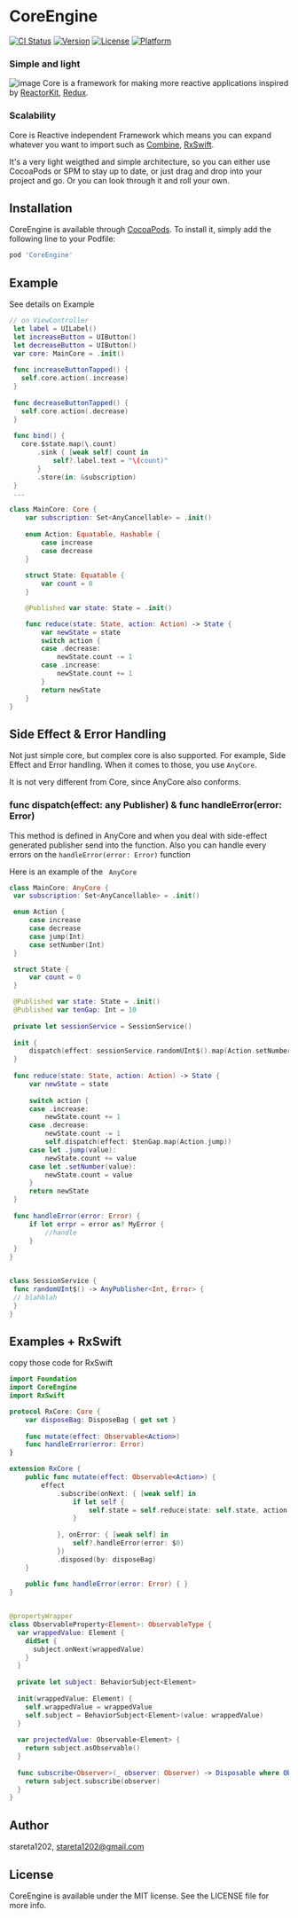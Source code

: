 # CoreEngine

[![CI Status](https://img.shields.io/travis/stareta1202/CoreEngine.svg?style=flat)](https://travis-ci.org/stareta1202/CoreEngine)
[![Version](https://img.shields.io/cocoapods/v/CoreEngine.svg?style=flat)](https://cocoapods.org/pods/CoreEngine)
[![License](https://img.shields.io/cocoapods/l/CoreEngine.svg?style=flat)](https://cocoapods.org/pods/CoreEngine)
[![Platform](https://img.shields.io/cocoapods/p/CoreEngine.svg?style=flat)](https://cocoapods.org/pods/CoreEngine)

### Simple and light
![image](https://user-images.githubusercontent.com/47838132/224374882-38cd9b39-9317-4efb-8b16-d320c434d23e.png)
 Core is a framework for making more reactive applications inspired by [ReactorKit](https://github.com/ReactorKit/ReactorKit), [Redux](http://redux.js.org/docs/basics/index.html).  
### Scalability
 Core is  Reactive independent Framework which means you can expand whatever you want to import such as [Combine](https://developer.apple.com/documentation/combine), [RxSwift](https://github.com/ReactiveX/RxSwift).

It's a very light weigthed and simple architecture, so you can either use CocoaPods or SPM to stay up to date, or just drag and drop into your project and go. Or you can look through it and roll your own.

## Installation
CoreEngine is available through [CocoaPods](https://cocoapods.org). To install
it, simply add the following line to your Podfile:

```ruby
pod 'CoreEngine'
```



  
  ## Example
  
  See details on Example
  
  ```swift
  // on ViewController
   let label = UILabel()
   let increaseButton = UIButton()
   let decreaseButton = UIButton()
   var core: MainCore = .init()
   
   func increaseButtonTapped() {
     self.core.action(.increase)
   }
   
   func decreaseButtonTapped() {
     self.core.action(.decrease)
   }
   
   func bind() {
     core.$state.map(\.count)
         .sink { [weak self] count in
             self?.label.text = "\(count)"
         }
         .store(in: &subscription)
   }
   ...
   ```
   
   ```swift
   class MainCore: Core {
       var subscription: Set<AnyCancellable> = .init()
       
       enum Action: Equatable, Hashable {
           case increase
           case decrease
       }
       
       struct State: Equatable {
           var count = 0
       }

       @Published var state: State = .init()

       func reduce(state: State, action: Action) -> State {
           var newState = state
           switch action {
           case .decrease:
               newState.count -= 1
           case .increase:
               newState.count += 1
           }
           return newState
       }
   }
   
   ```
   
   
## Side Effect & Error Handling
   
Not just simple core, but complex core is also supported. For example, Side Effect and Error handling. When it comes to those, you use ```AnyCore```.

It is not very different from Core, since AnyCore also conforms.

### func dispatch(effect: any Publisher) & func handleError(error: Error)
This method is defined in AnyCore and when you deal with side-effect generated publisher send into the function. Also you can handle every errors on the ```handleError(error: Error)``` function

Here is an example of the ``` AnyCore```
 

   ```swift
class MainCore: AnyCore {
    var subscription: Set<AnyCancellable> = .init()

    enum Action {
        case increase
        case decrease
        case jump(Int)
        case setNumber(Int)
    }

    struct State {
        var count = 0
    }

    @Published var state: State = .init()
    @Published var tenGap: Int = 10
    
    private let sessionService = SessionService()
    
    init {
        dispatch(effect: sessionService.randomUInt$().map(Action.setNumber))
    }
    
    func reduce(state: State, action: Action) -> State {
        var newState = state
        
        switch action {
        case .increase:
            newState.count += 1
        case .decrease:
            newState.count -= 1
            self.dispatch(effect: $tenGap.map(Action.jump))
        case let .jump(value):
            newState.count += value
        case let .setNumber(value):
            newState.count = value
        }
        return newState
    }
    
    func handleError(error: Error) {
        if let errpr = error as? MyError {
            //handle
        }
    }
}


class SessionService {
    func randomUInt$() -> AnyPublisher<Int, Error> {
    // blahblah
    }
}

   
   ```
## Examples + RxSwift

copy those code for RxSwift
```swift
import Foundation
import CoreEngine
import RxSwift

protocol RxCore: Core {
    var disposeBag: DisposeBag { get set }
    
    func mutate(effect: Observable<Action>)
    func handleError(error: Error)
}

extension RxCore {
    public func mutate(effect: Observable<Action>) {
        effect
            .subscribe(onNext: { [weak self] in
                if let self {
                    self.state = self.reduce(state: self.state, action: $0)
                }
                
            }, onError: { [weak self] in
                self?.handleError(error: $0)
            })
            .disposed(by: disposeBag)
    }
    
    public func handleError(error: Error) { }
}


@propertyWrapper
class ObservableProperty<Element>: ObservableType {
  var wrappedValue: Element {
    didSet {
      subject.onNext(wrappedValue)
    }
  }
  
  private let subject: BehaviorSubject<Element>
  
  init(wrappedValue: Element) {
    self.wrappedValue = wrappedValue
    self.subject = BehaviorSubject<Element>(value: wrappedValue)
  }
  
  var projectedValue: Observable<Element> {
    return subject.asObservable()
  }
  
  func subscribe<Observer>(_ observer: Observer) -> Disposable where Observer : ObserverType, Element == Observer.Element {
    return subject.subscribe(observer)
  }
}

```

## Author

stareta1202, stareta1202@gmail.com

## License

CoreEngine is available under the MIT license. See the LICENSE file for more info.

   
   
